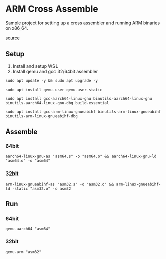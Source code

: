 # ARM Cross Assemble

Sample project for setting up a cross assembler and running ARM binaries on x86_64.

[source](https://azeria-labs.com/arm-on-x86-qemu-user/)

## Setup

1. Install and setup WSL
2. Install qemu and gcc 32/64bit assembler

`sudo apt update -y && sudo apt upgrade -y`

`sudo apt install qemu-user qemu-user-static`

`sudo apt install gcc-aarch64-linux-gnu binutils-aarch64-linux-gnu binutils-aarch64-linux-gnu-dbg build-essential`

`sudo apt install gcc-arm-linux-gnueabihf binutils-arm-linux-gnueabihf binutils-arm-linux-gnueabihf-dbg`

## Assemble

### 64bit

`aarch64-linux-gnu-as "asm64.s" -o "asm64.o" && aarch64-linux-gnu-ld "asm64.o" -o "asm64"`

### 32bit

`arm-linux-gnueabihf-as "asm32.s" -o "asm32.o" && arm-linux-gnueabihf-ld -static "asm32.o" -o asm32`

## Run

### 64bit

`qemu-aarch64 "asm64"`

### 32bit

`qemu-arm "asm32"`
